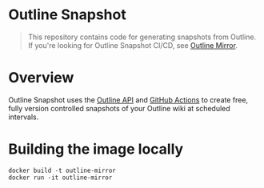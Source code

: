 # Outline Snapshot

> This repository contains code for generating snapshots from Outline. If you're looking for Outline Snapshot CI/CD, see [Outline Mirror](https://github.com/zensharp/outline-snapshot).

# Overview
Outline Snapshot uses the [Outline API](https://www.getoutline.com/developers) and [GitHub Actions](https://docs.github.com/en/actions) to create free, fully version controlled snapshots of your Outline wiki at scheduled intervals.

# Building the image locally
```
docker build -t outline-mirror
docker run -it outline-mirror
```
